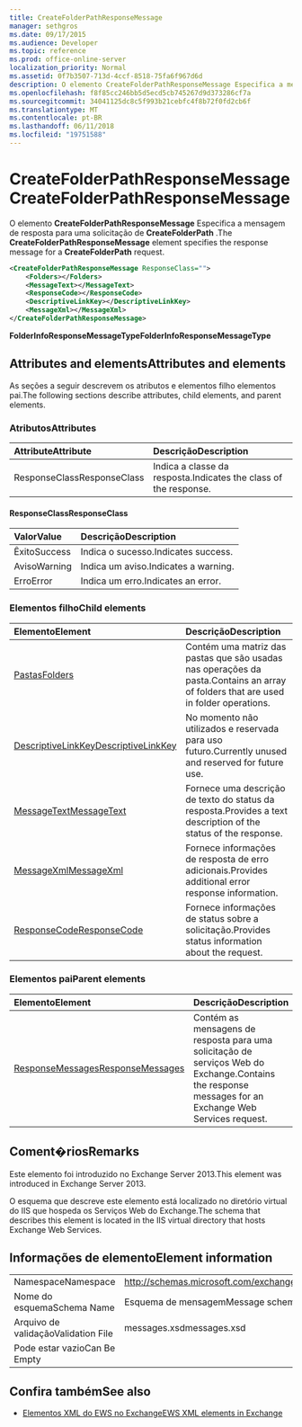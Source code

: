 ```yaml
---
title: CreateFolderPathResponseMessage
manager: sethgros
ms.date: 09/17/2015
ms.audience: Developer
ms.topic: reference
ms.prod: office-online-server
localization_priority: Normal
ms.assetid: 0f7b3507-713d-4ccf-8518-75fa6f967d6d
description: O elemento CreateFolderPathResponseMessage Especifica a mensagem de resposta para uma solicitação de CreateFolderPath.
ms.openlocfilehash: f8f85cc246bb5d5ecd5cb745267d9d373286cf7a
ms.sourcegitcommit: 34041125dc8c5f993b21cebfc4f8b72f0fd2cb6f
ms.translationtype: MT
ms.contentlocale: pt-BR
ms.lasthandoff: 06/11/2018
ms.locfileid: "19751588"
---
```

# <a name="createfolderpathresponsemessage"></a><span data-ttu-id="c0dda-103">CreateFolderPathResponseMessage</span><span class="sxs-lookup"><span data-stu-id="c0dda-103">CreateFolderPathResponseMessage</span></span>

<span data-ttu-id="c0dda-104">O elemento **CreateFolderPathResponseMessage** Especifica a mensagem de resposta para uma solicitação de **CreateFolderPath** .</span><span class="sxs-lookup"><span data-stu-id="c0dda-104">The **CreateFolderPathResponseMessage** element specifies the response message for a **CreateFolderPath** request.</span></span> 
  
```XML
<CreateFolderPathResponseMessage ResponseClass="">
    <Folders></Folders>
    <MessageText></MessageText>
    <ResponseCode></ResponseCode>
    <DescriptiveLinkKey></DescriptiveLinkKey>
    <MessageXml></MessageXml>
</CreateFolderPathResponseMessage>
```

 <span data-ttu-id="c0dda-105">**FolderInfoResponseMessageType**</span><span class="sxs-lookup"><span data-stu-id="c0dda-105">**FolderInfoResponseMessageType**</span></span>
## <a name="attributes-and-elements"></a><span data-ttu-id="c0dda-106">Attributes and elements</span><span class="sxs-lookup"><span data-stu-id="c0dda-106">Attributes and elements</span></span>

<span data-ttu-id="c0dda-107">As seções a seguir descrevem os atributos e elementos filho elementos pai.</span><span class="sxs-lookup"><span data-stu-id="c0dda-107">The following sections describe attributes, child elements, and parent elements.</span></span>
  
### <a name="attributes"></a><span data-ttu-id="c0dda-108">Atributos</span><span class="sxs-lookup"><span data-stu-id="c0dda-108">Attributes</span></span>

|<span data-ttu-id="c0dda-109">**Attribute**</span><span class="sxs-lookup"><span data-stu-id="c0dda-109">**Attribute**</span></span>|<span data-ttu-id="c0dda-110">**Descrição**</span><span class="sxs-lookup"><span data-stu-id="c0dda-110">**Description**</span></span>|
|:-----|:-----|
|<span data-ttu-id="c0dda-111">ResponseClass</span><span class="sxs-lookup"><span data-stu-id="c0dda-111">ResponseClass</span></span>  <br/> |<span data-ttu-id="c0dda-112">Indica a classe da resposta.</span><span class="sxs-lookup"><span data-stu-id="c0dda-112">Indicates the class of the response.</span></span>  <br/> |
   
#### <a name="responseclass"></a><span data-ttu-id="c0dda-113">ResponseClass</span><span class="sxs-lookup"><span data-stu-id="c0dda-113">ResponseClass</span></span>

|<span data-ttu-id="c0dda-114">**Valor**</span><span class="sxs-lookup"><span data-stu-id="c0dda-114">**Value**</span></span>|<span data-ttu-id="c0dda-115">**Descrição**</span><span class="sxs-lookup"><span data-stu-id="c0dda-115">**Description**</span></span>|
|:-----|:-----|
|<span data-ttu-id="c0dda-116">Êxito</span><span class="sxs-lookup"><span data-stu-id="c0dda-116">Success</span></span>  <br/> |<span data-ttu-id="c0dda-117">Indica o sucesso.</span><span class="sxs-lookup"><span data-stu-id="c0dda-117">Indicates success.</span></span>  <br/> |
|<span data-ttu-id="c0dda-118">Aviso</span><span class="sxs-lookup"><span data-stu-id="c0dda-118">Warning</span></span>  <br/> |<span data-ttu-id="c0dda-119">Indica um aviso.</span><span class="sxs-lookup"><span data-stu-id="c0dda-119">Indicates a warning.</span></span>  <br/> |
|<span data-ttu-id="c0dda-120">Erro</span><span class="sxs-lookup"><span data-stu-id="c0dda-120">Error</span></span>  <br/> |<span data-ttu-id="c0dda-121">Indica um erro.</span><span class="sxs-lookup"><span data-stu-id="c0dda-121">Indicates an error.</span></span>  <br/> |
   
### <a name="child-elements"></a><span data-ttu-id="c0dda-122">Elementos filho</span><span class="sxs-lookup"><span data-stu-id="c0dda-122">Child elements</span></span>

|<span data-ttu-id="c0dda-123">**Elemento**</span><span class="sxs-lookup"><span data-stu-id="c0dda-123">**Element**</span></span>|<span data-ttu-id="c0dda-124">**Descrição**</span><span class="sxs-lookup"><span data-stu-id="c0dda-124">**Description**</span></span>|
|:-----|:-----|
|[<span data-ttu-id="c0dda-125">Pastas</span><span class="sxs-lookup"><span data-stu-id="c0dda-125">Folders</span></span>](folders-ex15websvcsotherref.md) <br/> |<span data-ttu-id="c0dda-126">Contém uma matriz das pastas que são usadas nas operações da pasta.</span><span class="sxs-lookup"><span data-stu-id="c0dda-126">Contains an array of folders that are used in folder operations.</span></span>  <br/> |
|[<span data-ttu-id="c0dda-127">DescriptiveLinkKey</span><span class="sxs-lookup"><span data-stu-id="c0dda-127">DescriptiveLinkKey</span></span>](descriptivelinkkey.md) <br/> |<span data-ttu-id="c0dda-128">No momento não utilizados e reservada para uso futuro.</span><span class="sxs-lookup"><span data-stu-id="c0dda-128">Currently unused and reserved for future use.</span></span>  <br/> |
|[<span data-ttu-id="c0dda-129">MessageText</span><span class="sxs-lookup"><span data-stu-id="c0dda-129">MessageText</span></span>](messagetext.md) <br/> |<span data-ttu-id="c0dda-130">Fornece uma descrição de texto do status da resposta.</span><span class="sxs-lookup"><span data-stu-id="c0dda-130">Provides a text description of the status of the response.</span></span>  <br/> |
|[<span data-ttu-id="c0dda-131">MessageXml</span><span class="sxs-lookup"><span data-stu-id="c0dda-131">MessageXml</span></span>](messagexml.md) <br/> |<span data-ttu-id="c0dda-132">Fornece informações de resposta de erro adicionais.</span><span class="sxs-lookup"><span data-stu-id="c0dda-132">Provides additional error response information.</span></span>  <br/> |
|[<span data-ttu-id="c0dda-133">ResponseCode</span><span class="sxs-lookup"><span data-stu-id="c0dda-133">ResponseCode</span></span>](responsecode.md) <br/> |<span data-ttu-id="c0dda-134">Fornece informações de status sobre a solicitação.</span><span class="sxs-lookup"><span data-stu-id="c0dda-134">Provides status information about the request.</span></span>  <br/> |
   
### <a name="parent-elements"></a><span data-ttu-id="c0dda-135">Elementos pai</span><span class="sxs-lookup"><span data-stu-id="c0dda-135">Parent elements</span></span>

|<span data-ttu-id="c0dda-136">**Elemento**</span><span class="sxs-lookup"><span data-stu-id="c0dda-136">**Element**</span></span>|<span data-ttu-id="c0dda-137">**Descrição**</span><span class="sxs-lookup"><span data-stu-id="c0dda-137">**Description**</span></span>|
|:-----|:-----|
|[<span data-ttu-id="c0dda-138">ResponseMessages</span><span class="sxs-lookup"><span data-stu-id="c0dda-138">ResponseMessages</span></span>](responsemessages.md) <br/> |<span data-ttu-id="c0dda-139">Contém as mensagens de resposta para uma solicitação de serviços Web do Exchange.</span><span class="sxs-lookup"><span data-stu-id="c0dda-139">Contains the response messages for an Exchange Web Services request.</span></span>  <br/> |
   
## <a name="remarks"></a><span data-ttu-id="c0dda-140">Coment�rios</span><span class="sxs-lookup"><span data-stu-id="c0dda-140">Remarks</span></span>

<span data-ttu-id="c0dda-141">Este elemento foi introduzido no Exchange Server 2013.</span><span class="sxs-lookup"><span data-stu-id="c0dda-141">This element was introduced in Exchange Server 2013.</span></span>
  
<span data-ttu-id="c0dda-142">O esquema que descreve este elemento está localizado no diretório virtual do IIS que hospeda os Serviços Web do Exchange.</span><span class="sxs-lookup"><span data-stu-id="c0dda-142">The schema that describes this element is located in the IIS virtual directory that hosts Exchange Web Services.</span></span>
  
## <a name="element-information"></a><span data-ttu-id="c0dda-143">Informações de elemento</span><span class="sxs-lookup"><span data-stu-id="c0dda-143">Element information</span></span>

|||
|:-----|:-----|
|<span data-ttu-id="c0dda-144">Namespace</span><span class="sxs-lookup"><span data-stu-id="c0dda-144">Namespace</span></span>  <br/> |http://schemas.microsoft.com/exchange/services/2006/messages  <br/> |
|<span data-ttu-id="c0dda-145">Nome do esquema</span><span class="sxs-lookup"><span data-stu-id="c0dda-145">Schema Name</span></span>  <br/> |<span data-ttu-id="c0dda-146">Esquema de mensagem</span><span class="sxs-lookup"><span data-stu-id="c0dda-146">Message schema</span></span>  <br/> |
|<span data-ttu-id="c0dda-147">Arquivo de validação</span><span class="sxs-lookup"><span data-stu-id="c0dda-147">Validation File</span></span>  <br/> |<span data-ttu-id="c0dda-148">messages.xsd</span><span class="sxs-lookup"><span data-stu-id="c0dda-148">messages.xsd</span></span>  <br/> |
|<span data-ttu-id="c0dda-149">Pode estar vazio</span><span class="sxs-lookup"><span data-stu-id="c0dda-149">Can Be Empty</span></span>  <br/> ||
   
## <a name="see-also"></a><span data-ttu-id="c0dda-150">Confira também</span><span class="sxs-lookup"><span data-stu-id="c0dda-150">See also</span></span>

- [<span data-ttu-id="c0dda-151">Elementos XML do EWS no Exchange</span><span class="sxs-lookup"><span data-stu-id="c0dda-151">EWS XML elements in Exchange</span></span>](ews-xml-elements-in-exchange.md)

